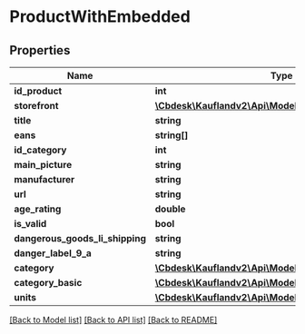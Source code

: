 # ProductWithEmbedded

## Properties
Name | Type | Description | Notes
------------ | ------------- | ------------- | -------------
**id_product** | **int** |  | 
**storefront** | [**\Cbdesk\Kauflandv2\Api\Model\Storefront**](Storefront.md) |  | 
**title** | **string** |  | 
**eans** | **string[]** |  | 
**id_category** | **int** |  | 
**main_picture** | **string** |  | 
**manufacturer** | **string** |  | 
**url** | **string** |  | 
**age_rating** | **double** |  | 
**is_valid** | **bool** |  | 
**dangerous_goods_li_shipping** | **string** |  | 
**danger_label_9_a** | **string** |  | 
**category** | [**\Cbdesk\Kauflandv2\Api\Model\Category**](Category.md) |  | [optional] 
**category_basic** | [**\Cbdesk\Kauflandv2\Api\Model\CategoryBasic**](CategoryBasic.md) |  | [optional] 
**units** | [**\Cbdesk\Kauflandv2\Api\Model\ProductUnitEmbedded[]**](ProductUnitEmbedded.md) |  | [optional] 

[[Back to Model list]](../../README.md#documentation-for-models) [[Back to API list]](../../README.md#documentation-for-api-endpoints) [[Back to README]](../../README.md)

